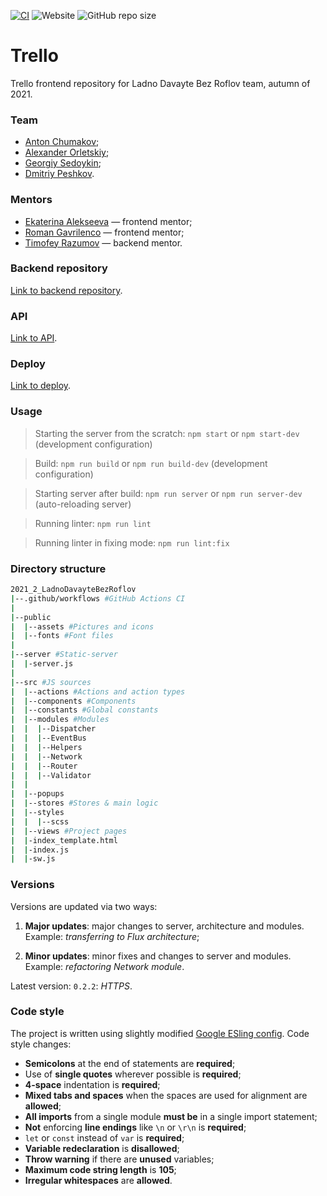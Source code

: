 [![CI](https://github.com/frontend-park-mail-ru/2021_2_LadnoDavayteBezRoflov/actions/workflows/CI.yml/badge.svg?branch=main)](https://github.com/frontend-park-mail-ru/2021_2_LadnoDavayteBezRoflov/actions/workflows/CI.yml) ![Website](https://img.shields.io/website?url=https%3A%2F%2Fbrrrello.ru) ![GitHub repo size](https://img.shields.io/github/repo-size/frontend-park-mail-ru/2021_2_LadnoDavayteBezRoflov)

# Trello

Trello frontend repository for Ladno Davayte Bez Roflov team, autumn of 2021.

### Team

* [Anton Chumakov](https://github.com/TonyBlock);
* [Alexander Orletskiy](https://github.com/Trollbump);
* [Georgiy Sedoykin](https://github.com/GeorgiyX);
* [Dmitriy Peshkov](https://github.com/DPeshkoff).

### Mentors

* [Ekaterina Alekseeva](https://github.com/yletamitlu) — frontend mentor;
* [Roman Gavrilenco](https://github.com/gavroman) — frontend mentor;
* [Timofey Razumov](https://github.com/TimRazumov) — backend mentor.

### Backend repository
[Link to backend repository](https://github.com/go-park-mail-ru/2021_2_LadnoDavayteBezRoflov).

### API
[Link to API](https://app.swaggerhub.com/apis/DPeshkoff/LadnoDavayteBezRoflov).

### Deploy
[Link to deploy](https://brrrello.ru).

### Usage

> Starting the server from the scratch: `npm start` or `npm start-dev` (development configuration)

> Build: `npm run build` or `npm run build-dev` (development configuration)

> Starting server after build: `npm run server` or `npm run server-dev` (auto-reloading server)

> Running linter: `npm run lint`

> Running linter in fixing mode: `npm run lint:fix`

### Directory structure

```bash
2021_2_LadnoDavayteBezRoflov
|--.github/workflows #GitHub Actions CI
|
|--public
|  |--assets #Pictures and icons
|  |--fonts #Font files
|
|--server #Static-server
|  |-server.js
|
|--src #JS sources
|  |--actions #Actions and action types
|  |--components #Components
|  |--constants #Global constants
|  |--modules #Modules
|  |  |--Dispatcher
|  |  |--EventBus 
|  |  |--Helpers
|  |  |--Network
|  |  |--Router
|  |  |--Validator
|  |
|  |--popups
|  |--stores #Stores & main logic
|  |--styles
|  |  |--scss
|  |--views #Project pages
|  |-index_template.html
|  |-index.js
|  |-sw.js
```

### Versions

Versions are updated via two ways:

1. **Major updates**: major changes to server, architecture and modules. Example: *transferring to Flux architecture*;

2. **Minor updates**: minor fixes and changes to server and modules. Example: *refactoring Network module*.

Latest version: `0.2.2`: *HTTPS*.

### Code style
The project is written using slightly modified [Google ESling config](https://github.com/google/eslint-config-google). Code style changes:
  
* **Semicolons** at the end of statements are **required**;
* Use of **single quotes** wherever possible is **required**;
* **4-space** indentation is **required**;
* **Mixed tabs and spaces** when the spaces are used for alignment are **allowed**;
* **All imports** from a single module **must be** in a single import statement;
* **Not** enforcing **line endings** like `\n` or `\r\n` is **required**;
* `let` or `const` instead of `var` is **required**;
* **Variable redeclaration** is **disallowed**;
* **Throw warning** if there are **unused** variables;
* **Maximum code string length** is **105**;
* **Irregular whitespaces** are **allowed**.

